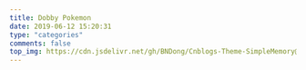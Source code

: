```yaml
---
title: Dobby Pokemon
date: 2019-06-12 15:20:31
type: "categories"
comments: false
top_img: https://cdn.jsdelivr.net/gh/BNDong/Cnblogs-Theme-SimpleMemory@master/img/webp/nothome_top_bg.webp
---
```

